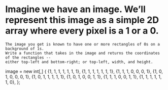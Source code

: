 # Imagine we have an image. We’ll represent this image as a simple 2D array where every pixel is a 1 or a 0.
 	The image you get is known to have one or more rectangles of 0s on a background of 1s. 
 	Write a function that takes in the image and returns the coordinates of the rectangles --
 	either top-left and bottom-right; or top-left, width, and height.
  
  image = new int[,]
          {
          {1, 1, 1, 1, 1, 1, 1},
          {1, 1, 1, 1, 1, 1, 1},
          {1, 1, 1, 0, 0, 0, 1},
          {1, 0, 1, 0, 0, 0, 1},
          {1, 0, 1, 1, 1, 1, 1},
          {1, 0, 1, 0, 0, 1, 1},
          {1, 1, 1, 0, 0, 1, 1},
          {1, 1, 1, 1, 1, 1, 0},
          };
